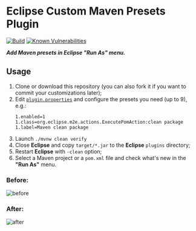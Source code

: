 Eclipse Custom Maven Presets Plugin
===================================

[![Build](https://github.com/albertus82/eclipse-custom-maven-presets-plugin/actions/workflows/build.yml/badge.svg)](https://github.com/albertus82/eclipse-custom-maven-presets-plugin/actions)
[![Known Vulnerabilities](https://snyk.io/test/github/albertus82/eclipse-custom-maven-presets-plugin/badge.svg?targetFile=pom.xml)](https://snyk.io/test/github/albertus82/eclipse-custom-maven-presets-plugin?targetFile=pom.xml)

***Add Maven presets in Eclipse "Run As" menu.***

## Usage

1. Clone or download this repository (you can also fork it if you want to commit your customizations later);
2. Edit [`plugin.properties`](plugin.properties) and configure the presets you need (up to 9), e.g.:
   ```properties
   1.enabled=1
   1.class=org.eclipse.m2e.actions.ExecutePomAction:clean package
   1.label=Maven clean package
   ```
4. Launch `./mvnw clean verify`
5. Close **Eclipse** and copy `target/*.jar` to the **Eclipse** `plugins` directory;
6. Restart **Eclipse** with `-clean` option;
7. Select a Maven project or a `pom.xml` file and check what's new in the **"Run As"** menu.

### Before:
![before](https://user-images.githubusercontent.com/8672431/151350506-3452a828-1c7e-4c70-96fc-4afa2ff97194.png)

### After:
![after](https://user-images.githubusercontent.com/8672431/151350514-a80822f9-cabd-43d4-a490-e9b9ca0f66d2.png)
